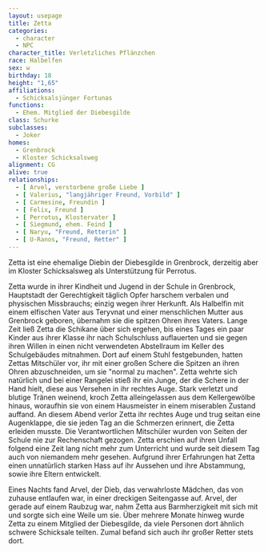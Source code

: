 ```yaml
---
layout: usepage
title: Zetta
categories:
  - character
  - NPC
character_title: Verletzliches Pflänzchen
race: Halbelfen
sex: w
birthday: 18
height: "1,65"
affiliations:
  - Schicksalsjünger Fortunas
functions:
  - Ehem. Mitglied der Diebesgilde
class: Schurke
subclasses:
  - Joker
homes:
  - Grenbrock
  - Kloster Schicksalsweg
alignment: CG
alive: true
relationships:
  - [ Arvel, verstorbene große Liebe ]
  - [ Valerius, "langjähriger Freund, Vorbild" ]
  - [ Carmesine, Freundin ]
  - [ Felix, Freund ]
  - [ Perrotus, Klostervater ]
  - [ Siegmund, ehem. Feind ]
  - [ Naryu, "Freund, Retterin" ]
  - [ U-Ranos, "Freund, Retter" ]
---
```


Zetta ist eine ehemalige Diebin der Diebesgilde in Grenbrock, derzeitig aber im Kloster Schicksalsweg als Unterstützung
für Perrotus.

Zetta wurde in ihrer Kindheit und Jugend in der Schule in Grenbrock, Hauptstadt der Gerechtigkeit täglich Opfer harschem
verbalen und physischen Missbrauchs; einzig wegen ihrer Herkunft. Als Halbelfin mit einem elfischen Vater aus Teryvnat
und einer menschlichen Mutter aus Grenbrock geboren, übernahm sie die spitzen Ohren ihres Vaters. Lange Zeit ließ Zetta
die Schikane über sich ergehen, bis eines Tages ein paar Kinder aus ihrer Klasse ihr nach Schulschluss auflauerten und
sie gegen ihren Willen in einen nicht verwendeten Abstellraum im Keller des Schulgebäudes mitnahmen. Dort auf einem
Stuhl festgebunden, hatten Zettas Mitschüler vor, ihr mit einer großen Schere die Spitzen an ihren Ohren abzuschneiden,
um sie "normal zu machen". Zetta wehrte sich natürlich und bei einer Rangelei stieß ihr ein Junge, der die Schere in der
Hand hielt, diese aus Versehen in ihr rechtes Auge. Stark verletzt und blutige Tränen weinend, kroch Zetta
alleingelassen aus dem Kellergewölbe hinaus, woraufhin sie von einem Hausmeister in einem miserablen Zustand auffand. An
diesem Abend verlor Zetta ihr rechtes Auge und trug seitan eine Augenklappe, die sie jeden Tag an die Schmerzen
erinnert, die Zetta erleiden musste. Die Verantwortlichen Mitschüler wurden von Seiten der Schule nie zur Rechenschaft
gezogen. Zetta erschien auf ihren Unfall folgend eine Zeit lang nicht mehr zum Unterricht und wurde seit diesem Tag auch
von niemandem mehr gesehen. Aufgrund ihrer Erfahrungen hat Zetta einen unnatürlich starken Hass auf ihr Aussehen und
ihre Abstammung, sowie ihre Eltern entwickelt.

Eines Nachts fand Arvel, der Dieb, das verwahrloste Mädchen, das von zuhause entlaufen war, in einer dreckigen
Seitengasse auf. Arvel, der gerade auf einem Raubzug war, nahm Zetta aus Barmherzigkeit mit sich mit und sorgte sich
eine Weile um sie. Über mehrere Monate hinweg wurde Zetta zu einem Mitglied der Diebesgilde, da viele Personen dort
ähnlich schwere Schicksale teilten. Zumal befand sich auch ihr großer Retter stets dort.